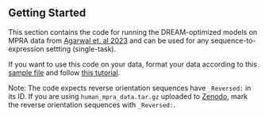 ## Getting Started

This section contains the code for running the DREAM-optimized models on MPRA data from [Agarwal et. al 2023](https://www.biorxiv.org/content/10.1101/2023.03.05.531189v1.full) and can be used for any sequence-to-expression settting (single-task).

If you want to use this code on your data, format your data according to this [sample file](https://github.com/de-Boer-Lab/random-promoter-dream-challenge-2022/blob/main/benchmarks/human/data/sample_train.txt) and follow [this tutorial](https://github.com/de-Boer-Lab/random-promoter-dream-challenge-2022/blob/main/benchmarks/human/DREAMNets_buildModel_Train_Predict.ipynb).

Note: The code expects reverse orientation sequences have `_Reversed:` in its ID. If you are using `human_mpra_data.tar.gz` uploaded to [Zenodo](https://zenodo.org/records/10633252), mark the reverse orientation sequences with `_Reversed:`.